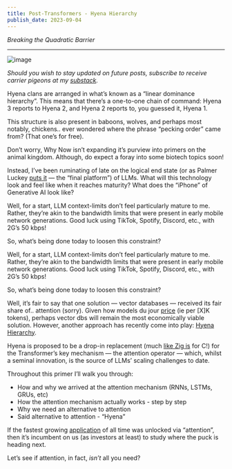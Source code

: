 ```yaml
---
title: Post-Transformers - Hyena Hierarchy
publish_date: 2023-09-04
---
```


_Breaking the Quadratic Barrier_

---

![image](https://github.com/alexmackenzie-wx/blog/assets/44316926/ab66846e-2fb0-4907-8599-b45bf8a0d656)

*Should you wish to stay updated on future posts, subscribe to receive carrier pigeons at my [substack](https://whynowtech.substack.com/).*

Hyena clans are arranged in what’s known as a “linear dominance hierarchy”. This means that there’s a one-to-one chain of command: Hyena 3 reports to Hyena 2, and Hyena 2 reports to, you guessed it, Hyena 1.

This structure is also present in baboons, wolves, and perhaps most notably, chickens.. ever wondered where the phrase “pecking order” came from? (That one’s for free).

Don’t worry, Why Now isn’t expanding it’s purview into primers on the animal kingdom. Although, do expect a foray into some biotech topics soon!

Instead, I’ve been ruminating of late on the logical end state (or as Palmer Luckey [puts it](https://www.youtube.com/watch?v=dMhVrYhQUsk) — the “final platform”) of LLMs. What will this technology look and feel like when it reaches maturity? What does the “iPhone” of Generative AI look like?

Well, for a start, LLM context-limits don’t feel particularly mature to me. Rather, they’re akin to the bandwidth limits that were present in early mobile network generations. Good luck using TikTok, Spotify, Discord, etc., with 2G’s 50 kbps!

So, what’s being done today to loosen this constraint?

Well, for a start, LLM context-limits don’t feel particularly mature to me. Rather, they’re akin to the bandwidth limits that were present in early mobile network generations. Good luck using TikTok, Spotify, Discord, etc., with 2G’s 50 kbps!

So, what’s being done today to loosen this constraint?

Well, it’s fair to say that one solution — vector databases — received its fair share of.. attention (sorry). Given how models du jour [price](https://openai.com/pricing#:~:text=Model,0.12%C2%A0/%201K%20tokens) (ie per [X]K tokens), perhaps vector dbs will remain the most economically viable solution. However, another approach has recently come into play: [Hyena Hierarchy](https://arxiv.org/abs/2302.10866).

Hyena is proposed to be a drop-in replacement (much [like Zig is](https://whynowtech.substack.com/p/zig) for C!) for the Transformer’s key mechanism — the attention operator — which, whilst a seminal innovation, is the source of LLMs’ scaling challenges to date.

Throughout this primer I’ll walk you through:

* How and why we arrived at the attention mechanism (RNNs, LSTMs, GRUs, etc)
* How the attention mechanism actually works - step by step
* Why we need an alternative to attention
* Said alternative to attention - “Hyena”

If the fastest growing [application](https://chat.openai.com/) of all time was unlocked via “attention”, then it’s incumbent on us (as investors at least) to study where the puck is heading next.

Let’s see if attention, in fact, _isn’t_ all you need?

